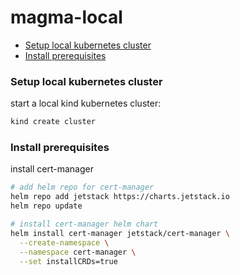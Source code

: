 # magma-local

- [Setup local kubernetes cluster](#setup-local-kubernetes-cluster)
- [Install prerequisites](#install-prerequisites)

### Setup local kubernetes cluster

start a local kind kubernetes cluster:
```bash
kind create cluster
```

### Install prerequisites

install cert-manager
```bash
# add helm repo for cert-manager
helm repo add jetstack https://charts.jetstack.io
helm repo update

# install cert-manager helm chart
helm install cert-manager jetstack/cert-manager \
  --create-namespace \
  --namespace cert-manager \
  --set installCRDs=true
```


